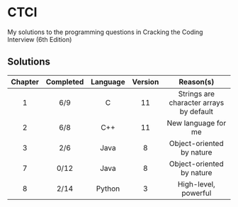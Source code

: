 # CTCI
My solutions to the programming questions in Cracking the Coding Interview (6th Edition) 

## Solutions
| Chapter | Completed | Language | Version |                Reason(s)                |
|:-------:|:---------:|:--------:|:-------:|:---------------------------------------:|
|    1    |    6/9    |  C       |  11     | Strings are character arrays by default |
|    2    |    6/8    |  C++     |  11     | New language for me                     |
|    3    |    2/6    |  Java    |  8      | Object-oriented by nature               |
|    7    |    0/12   |  Java    |  8      | Object-oriented by nature               |
|    8    |    2/14   |  Python  |  3      | High-level, powerful                    |
